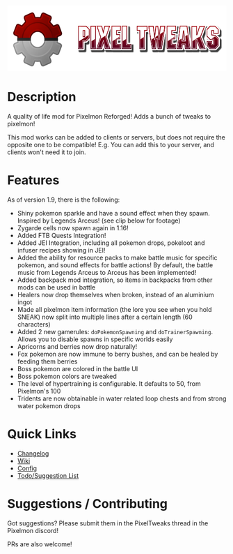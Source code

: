<img src="src/main/resources/logo.png" height="150px"/>

# Description
A quality of life mod for Pixelmon Reforged! Adds a bunch of tweaks to pixelmon!

This mod works can be added to clients or servers, but does not require the opposite one to be compatible! E.g. You can add this to your server, and clients won't need it to join.

# Features
As of version 1.9, there is the following:
- Shiny pokemon sparkle and have a sound effect when they spawn. Inspired by Legends Arceus! (see clip below for footage)
- Zygarde cells now spawn again in 1.16!
- Added FTB Quests Integration!
- Added JEI Integration, including all pokemon drops, pokeloot and infuser recipes showing in JEI!
- Added the ability for resource packs to make battle music for specific pokemon, and sound effects for battle actions! By default, the battle music from Legends Arceus to Arceus has been implemented!
- Added backpack mod integration, so items in backpacks from other mods can be used in battle
- Healers now drop themselves when broken, instead of an aluminium ingot
- Made all pixelmon item information (the lore you see when you hold SNEAK) now split into multiple lines after a certain length (60 characters)
- Added 2 new gamerules: `doPokemonSpawning` and `doTrainerSpawning`. Allows you to disable spawns in specific worlds easily
- Apricorns and berries now drop naturally!
- Fox pokemon are now immune to berry bushes, and can be healed by feeding them berries
- Boss pokemon are colored in the battle UI
- Boss pokemon colors are tweaked
- The level of hypertraining is configurable. It defaults to 50, from Pixelmon's 100
- Tridents are now obtainable in water related loop chests and from strong water pokemon drops

# Quick Links
- [Changelog](CHANGELOG.md)
- [Wiki](https://github.com/StrangeOne101/PixelTweaks/wiki)
- [Config](https://github.com/StrangeOne101/PixelTweaks/wiki/Config)
- [Todo/Suggestion List](TODO.md)

# Suggestions / Contributing
Got suggestions? Please submit them in the PixelTweaks thread in the Pixelmon discord!

PRs are also welcome!

